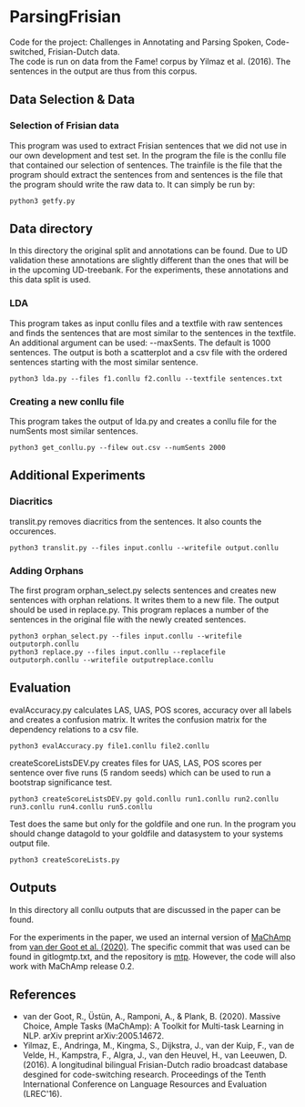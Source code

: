 # ParsingFrisian
Code for the project: Challenges in Annotating and Parsing Spoken, Code-switched, Frisian-Dutch data. </br>
The code is run on data from the Fame! corpus by Yilmaz et al. (2016). The sentences in the output are thus from this corpus.

## Data Selection & Data
### Selection of Frisian data
This program was used to extract Frisian sentences that we did not use in our own development and test set. In the program the file is the conllu file that contained our selection of sentences. The trainfile is the file that the program should extract the sentences from and sentences is the file that the program should write the raw data to. It can simply be run by:

```
python3 getfy.py
```

## Data directory
In this directory the original split and annotations can be found. Due to UD validation these annotations are slightly different than the ones that will be in the upcoming UD-treebank. For the experiments, these annotations and this data split is used.

### LDA
This program takes as input conllu files and a textfile with raw sentences and finds the sentences that are most similar to the sentences in the textfile. An additional argument can be used: --maxSents. The default is 1000 sentences. The output is both a scatterplot and a csv file with the ordered sentences starting with the most similar sentence.

```
python3 lda.py --files f1.conllu f2.conllu --textfile sentences.txt
```

### Creating a new conllu file
This program takes the output of lda.py and creates a conllu file for the numSents most similar sentences.

```
python3 get_conllu.py --filew out.csv --numSents 2000
```

## Additional Experiments
### Diacritics
translit.py removes diacritics from the sentences. It also counts the occurences.

```
python3 translit.py --files input.conllu --writefile output.conllu
```

### Adding Orphans
The first program orphan_select.py selects sentences and creates new sentences with orphan relations. It writes them to a new file. The output should be used in replace.py. This program replaces a number of the sentences in the original file with the newly created sentences.

```
python3 orphan_select.py --files input.conllu --writefile outputorph.conllu
python3 replace.py --files input.conllu --replacefile outputorph.conllu --writefile outputreplace.conllu
```

## Evaluation
evalAccuracy.py calculates LAS, UAS, POS scores, accuracy over all labels and creates a confusion matrix. It writes the confusion matrix for the dependency relations to a csv file.

```
python3 evalAccuracy.py file1.conllu file2.conllu
```

createScoreListsDEV.py creates files for UAS, LAS, POS scores per sentence over five runs (5 random seeds) which can be used to run a bootstrap significance test.

```
python3 createScoreListsDEV.py gold.conllu run1.conllu run2.conllu run3.conllu run4.conllu run5.conllu
```

Test does the same but only for the goldfile and one run. In the program you should change datagold to your goldfile and datasystem to your systems output file.

```
python3 createScoreLists.py
```

## Outputs
In this directory all conllu outputs that are discussed in the paper can be found.

For the experiments in the paper, we used an internal version of [MaChAmp](https://github.com/machamp-nlp/machamp) from [van der Goot et al. (2020)](https://arxiv.org/abs/2005.14672). The specific commit that was used can be found in gitlogmtp.txt, and the repository is [mtp](https://bitbucket.org/ahmetustunn/mtp/src). However, the code will also work with MaChAmp release 0.2.


## References
* van der Goot, R., Üstün, A., Ramponi, A., & Plank, B. (2020). Massive Choice, Ample Tasks (MaChAmp): A Toolkit for Multi-task Learning in NLP. arXiv preprint arXiv:2005.14672.
* Yilmaz, E., Andringa, M., Kingma, S., Dijkstra, J., van der Kuip, F., van de Velde, H., Kampstra, F., Algra, J., van den Heuvel, H., van Leeuwen, D. (2016). A longitudinal bilingual Frisian-Dutch radio broadcast database desgined for code-switching research. Proceedings of the Tenth International Conference on Language Resources and Evaluation (LREC'16).
